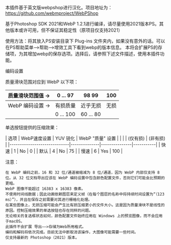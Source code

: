 本插件基于英文版webpshop进行汉化。项目地址为：https://github.com/webmproject/WebPShop

基于Photoshop SDK 2021和WebP 1.2.1进行编译，请尽量使用2021版本PS。其他版本或许可用，但不保证其稳定性（原项目仅支持2021）

使用方法：将其放入PS安装目录下 Plug-ins 文件夹内，如果没有意外的话。可以在PS帮助菜单——>帮助——>增效工具下看到webp的版本信息。
本将会扩展PS的存储项，为其增加webp的保存选项。选择后，请参照下述文件描述，使用本插件功能。

编码设置 

质量滑块范围对应到 WebP 以下项：

|       质量滑块范围值     -> | 0    ...    97 | 98         99 |    100     |
|-----------------------------|--------------|---------------|-----------|
|       WebP 编码设置     -> |   有损质量   |    近乎无损   |    无损   |
|                             |    0 ... 100   |     60 ... 80    |           |

单选按钮提供的压缩效果：

| 选项 |    WebP速度设置     |   YUV 锐化  |      WebP "质量" 设置     |
|      |                       |   (仅有损)   |           (非有损)         |
|-----------------------------|--------------|---------------|-----------|
| 快速 |          1            |      No     |             0            |
| 默认 |          4            |      No     |            75            |
| 慢速 |          6            |      Yes     |           100            |

注意： 

    在 WebP 编码之前，16 和 32 位/通道被缩减为 8 位/通道，因为 WebP 内部仅支持 8 位。从 32 位文档导出应该在 WebP 编码设置中包含颜色配置文件，否则它们可能会比预期的更暗。
    WebP 图像不能超过 16383 x 16383 像素。
    不使用时间线数据；因此动画依赖图层来定义帧（在每个图层的名称中将持续时间设置为“（123 ms）”），并且在保存之前需要对其进行栅格化处理。
    在某些图像上，无损压缩可能会产生比有损压缩更小的文件大小。这是因为质量滑块不是线性的原因。控制压缩效果的单选按钮也存在同样的问题。
    无论相关的复选框状态如何，颜色配置文件始终应用在 Windows 上的预览图像，而不会应用于macOS。
    此插件不会扩展 导出——>存储为Web所用格式。
    编码和解码将依次完成。目前无法中断取消该操作，大图像可能需要一些时间。
    仅支持最新的 Photoshop（2021）版本。

